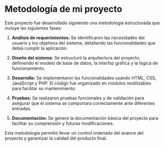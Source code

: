 # Metodología de mi proyecto

Este proyecto fue desarrollado siguiendo una metodología estructurada que incluye las siguientes fases:

1. **Análisis de requerimientos:** Se identificaron las necesidades del usuario y los objetivos del sistema, detallando las funcionalidades que debía cumplir la aplicación.
   
2. **Diseño del sistema:** Se estructuró la arquitectura del proyecto, definiendo el modelo de base de datos, la interfaz gráfica y la lógica de funcionamiento.
   
3. **Desarrollo:** Se implementaron las funcionalidades usando HTML, CSS, JavaScript y PHP. El código fue organizado en módulos reutilizables para facilitar su mantenimiento.
   
4. **Pruebas:** Se realizaron pruebas funcionales y de validación para asegurar que el sistema se comportara correctamente ante diferentes entradas.
   
5. **Documentación:** Se generó la documentación básica del proyecto para facilitar su comprensión y futuras modificaciones.

Esta metodología permitió llevar un control ordenado del avance del proyecto y garantizar la calidad del producto final.

